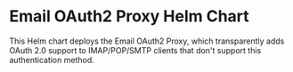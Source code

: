 # Email OAuth2 Proxy Helm Chart

This Helm chart deploys the Email OAuth2 Proxy, which transparently adds OAuth 2.0 support to IMAP/POP/SMTP clients that don't support this authentication method.
